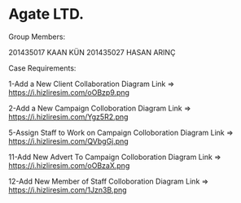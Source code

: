 # Agate LTD.

Group Members:

201435017 KAAN KÜN
201435027 HASAN ARINÇ

Case Requirements:

1-Add a New Client
    Collaboration Diagram Link => https://i.hizliresim.com/oOBzp9.png
    
2-Add a New Campaign
    Colloboration Diagram Link => https://i.hizliresim.com/Ygz5R2.png
    
5-Assign Staff to Work on Campaign 
    Colloboration Diagram Link => https://i.hizliresim.com/QVbgGj.png
    
11-Add New Advert To Campaign
    Colloboration Diagram Link => https://i.hizliresim.com/oOBzaX.png
    
12-Add New Member of Staff
    Colloboration Diagram Link => https://i.hizliresim.com/1Jzn3B.png
